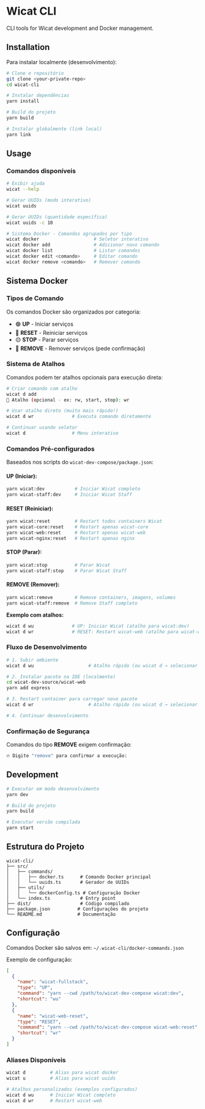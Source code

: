 # Wicat CLI

CLI tools for Wicat development and Docker management.

## Installation

Para instalar localmente (desenvolvimento):

```bash
# Clone o repositório
git clone <your-private-repo>
cd wicat-cli

# Instalar dependências
yarn install

# Build do projeto
yarn build

# Instalar globalmente (link local)
yarn link
```

## Usage

### Comandos disponíveis

```bash
# Exibir ajuda
wicat --help

# Gerar UUIDs (modo interativo)
wicat uuids

# Gerar UUIDs (quantidade específica)
wicat uuids -c 10

# Sistema Docker - Comandos agrupados por tipo
wicat docker                    # Seletor interativo
wicat docker add                # Adicionar novo comando
wicat docker list               # Listar comandos
wicat docker edit <comando>     # Editar comando
wicat docker remove <comando>   # Remover comando
```

## Sistema Docker

### Tipos de Comando

Os comandos Docker são organizados por categoria:

- 🟢 **UP** - Iniciar serviços
- 🔄 **RESET** - Reiniciar serviços
- 🟡 **STOP** - Parar serviços
- 🔴 **REMOVE** - Remover serviços (pede confirmação)

### Sistema de Atalhos

Comandos podem ter atalhos opcionais para execução direta:

```bash
# Criar comando com atalho
wicat d add
🔗 Atalho (opcional - ex: rw, start, stop): wr

# Usar atalho direto (muito mais rápido!)
wicat d wr              # Executa comando diretamente

# Continuar usando seletor
wicat d                 # Menu interativo
```

### Comandos Pré-configurados

Baseados nos scripts do `wicat-dev-compose/package.json`:

#### UP (Iniciar):
```bash
yarn wicat:dev           # Iniciar Wicat completo
yarn wicat-staff:dev     # Iniciar Wicat Staff
```

#### RESET (Reiniciar):
```bash
yarn wicat:reset         # Restart todos containers Wicat
yarn wicat-core:reset    # Restart apenas wicat-core
yarn wicat-web:reset     # Restart apenas wicat-web
yarn wicat-nginx:reset   # Restart apenas nginx
```

#### STOP (Parar):
```bash
yarn wicat:stop          # Parar Wicat
yarn wicat-staff:stop    # Parar Wicat Staff
```

#### REMOVE (Remover):
```bash
yarn wicat:remove        # Remove containers, imagens, volumes
yarn wicat-staff:remove  # Remove Staff completo
```

**Exemplo com atalhos:**
```bash
wicat d wu              # UP: Iniciar Wicat (atalho para wicat:dev)
wicat d wr              # RESET: Restart wicat-web (atalho para wicat-web:reset)
```

### Fluxo de Desenvolvimento

```bash
# 1. Subir ambiente
wicat d wu                    # Atalho rápido (ou wicat d → selecionar UP)

# 2. Instalar pacote na IDE (localmente)
cd wicat-dev-source/wicat-web
yarn add express

# 3. Restart container para carregar novo pacote
wicat d wr                    # Atalho rápido (ou wicat d → selecionar wicat-web-reset)

# 4. Continuar desenvolvimento
```

### Confirmação de Segurança

Comandos do tipo **REMOVE** exigem confirmação:
```bash
🔥 Digite "remove" para confirmar a execução:
```

## Development

```bash
# Executar em modo desenvolvimento
yarn dev

# Build do projeto
yarn build

# Executar versão compilada
yarn start
```

## Estrutura do Projeto

```
wicat-cli/
├── src/
│   ├── commands/
│   │   ├── docker.ts      # Comando Docker principal
│   │   └── uuids.ts       # Gerador de UUIDs
│   ├── utils/
│   │   └── dockerConfig.ts # Configuração Docker
│   └── index.ts           # Entry point
├── dist/                  # Código compilado
├── package.json          # Configurações do projeto
└── README.md             # Documentação
```

## Configuração

Comandos Docker são salvos em: `~/.wicat-cli/docker-commands.json`

Exemplo de configuração:
```json
[
  {
    "name": "wicat-fullstack",
    "type": "UP",
    "command": "yarn --cwd /path/to/wicat-dev-compose wicat:dev",
    "shortcut": "wu"
  },
  {
    "name": "wicat-web-reset",
    "type": "RESET",
    "command": "yarn --cwd /path/to/wicat-dev-compose wicat-web:reset",
    "shortcut": "wr"
  }
]
```

### Aliases Disponíveis

```bash
wicat d         # Alias para wicat docker
wicat u         # Alias para wicat uuids

# Atalhos personalizados (exemplos configurados)
wicat d wu      # Iniciar Wicat completo
wicat d wr      # Restart wicat-web
```
